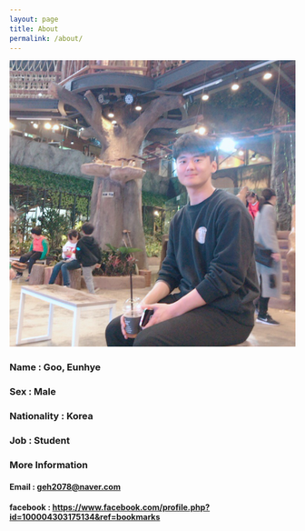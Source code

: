 ```yaml
---
layout: page
title: About
permalink: /about/
---
```

![ID_Photo](./images/My_Photo.jpg)
### Name : Goo, Eunhye
### Sex : Male
### Nationality : Korea
### Job : Student

### More Information
#### Email : <geh2078@naver.com>
#### facebook : <a href="https://www.facebook.com/profile.php?id=100004303175134&ref=bookmarks" target="_blank">https://www.facebook.com/profile.php?id=100004303175134&ref=bookmarks</a>
